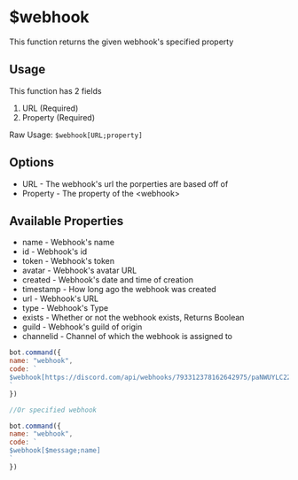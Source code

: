 # $webhook

This function returns the given webhook's specified property

## Usage

This function has 2 fields

1. URL \(Required\)
2. Property \(Required\)

Raw Usage: `$webhook[URL;property]`

## Options

* URL - The webhook's url the porperties are based off of
* Property - The property of the &lt;webhook&gt;

## Available Properties

* name - Webhook's name
* id - Webhook's id
* token - Webhook's token
* avatar - Webhook's avatar URL
* created - Webhook's date and time of creation
* timestamp - How long ago the webhook was created
* url - Webhook's URL
* type - Webhook's Type
* exists - Whether or not the webhook exists, Returns Boolean
* guild - Webhook's guild of origin
* channelid - Channel of which the webhook is assigned to

```javascript
bot.command({
name: "webhook",
code: `
$webhook[https://discord.com/api/webhooks/793312378162642975/paNWUYLC22oL-t2hbYeu3zrwWXNfVxjn4TmDDVTISNVRbytCbptYM4DETJDTPzG-1JcA;name]
`
})

//Or specified webhook

bot.command({
name: "webhook",
code: `
$webhook[$message;name]
`
})
```


